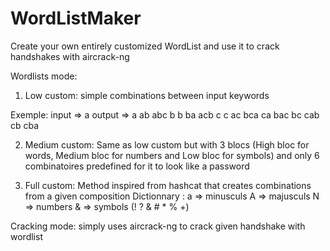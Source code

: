 # WordListMaker
Create your own entirely customized WordList and use it to crack handshakes with aircrack-ng

Wordlists mode:
1) Low custom:
simple combinations between input keywords

Exemple:
input => a    output => a     ab     abc
         b              b     ba     acb
         c              c     ac     bca
                              ca     bac
                              bc     cab
                              cb     cba

2) Medium custom:
Same as low custom but with 3 blocs (High bloc for words, Medium bloc for numbers and Low bloc for symbols) and only 6 combinatoires predefined for it to look like a password

3) Full custom:
Method inspired from hashcat that creates combinations from a given composition
Dictionnary : a => minusculs
              A => majusculs
              N => numbers
              & => symbols (! ? & # * % +)
              
Cracking mode:
simply uses aircrack-ng to crack given handshake with wordlist
